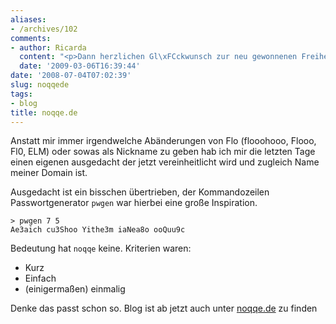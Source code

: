 ```yaml
---
aliases:
- /archives/102
comments:
- author: Ricarda
  content: "<p>Dann herzlichen Gl\xFCckwunsch zur neu gewonnenen Freiheit!</p>"
  date: '2009-03-06T16:39:44'
date: '2008-07-04T07:02:39'
slug: noqqede
tags:
- blog
title: noqqe.de
---
```


Anstatt mir immer irgendwelche Abänderungen von Flo (flooohooo, Flooo, Fl0,
ELM) oder sowas als Nickname zu geben hab ich mir die letzten Tage einen
eigenen ausgedacht der jetzt vereinheitlicht wird und zugleich Name meiner
Domain ist.

Ausgedacht ist ein bisschen übertrieben, der Kommandozeilen Passwortgenerator
`pwgen` war hierbei eine große Inspiration.

```
> pwgen 7 5
Ae3aich cu3Shoo Yithe3m iaNea8o ooQuu9c
```

Bedeutung hat `noqqe` keine. Kriterien waren:

* Kurz
* Einfach
* (einigermaßen) einmalig

Denke das passt schon so.
Blog ist ab jetzt auch unter [noqqe.de](https://noqqe.de) zu finden
